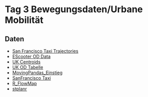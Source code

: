 # Tag 3 Bewegungsdaten/Urbane Mobilität

## Daten

* <a href="https://raw.githubusercontent.com/heikalab/urbandatascience/main/Tag3/data/new_abboip.csv">San Francisco Taxi Trajectories</a>
* <a href="https://raw.githubusercontent.com/heikalab/urbandatascience/main/Tag3/data/escooter_od.csv">EScooter OD Data</a>
* <a href="https://raw.githubusercontent.com/heikalab/urbandatascience/main/Tag3/data/msoa_popweightedcentroids.csv">UK Centroids</a>
* <a href="https://raw.githubusercontent.com/heikalab/urbandatascience/main/Tag3/data/wu03ew_v1.csv">UK OD Tabelle</a>
* <a href="https://raw.githubusercontent.com/heikalab/urbandatascience/main/Tag3/data/MovingPandas Tutorial.ipynb">MovingPandas_Einstieg</a>
* <a href="https://raw.githubusercontent.com/heikalab/urbandatascience/main/Tag3/data/Tag 3 - Mobility traces of taxi cabs in San Francisco, USA..ipynb">SanFrancisco Taxi</a>
* <a href="https://raw.githubusercontent.com/heikalab/urbandatascience/main/Tag3/data/journeytowork.R">R_FlowMap</a>
* <a href="https://raw.githubusercontent.com/heikalab/urbandatascience/main/Tag3/data/stplanr_london.R">stplanr</a>
